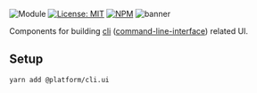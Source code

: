 ![Module](https://img.shields.io/badge/%40platform-cli.ui-%23EA4E7E.svg)
[![License: MIT](https://img.shields.io/badge/license-MIT-blue.svg)](https://opensource.org/licenses/MIT)
[![NPM](https://img.shields.io/npm/v/@platform/cli.ui.svg?colorB=blue&style=flat)](https://www.npmjs.com/package/@platform/cli.ui)
![banner](https://user-images.githubusercontent.com/185555/55036690-45e23780-5080-11e9-9514-a1e44df836f5.png)

Components for building [cli](https://en.wikipedia.org/wiki/Command-line_interface) ([command-line-interface](https://en.wikipedia.org/wiki/Command-line_interface)) related UI.

## Setup

    yarn add @platform/cli.ui

<p>&nbsp;<p>
<p>&nbsp;<p>

